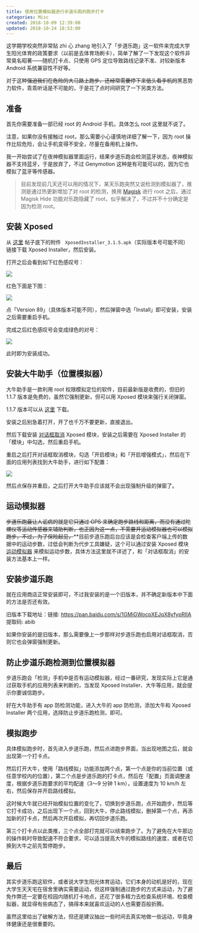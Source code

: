 ```yaml
---
title: 使用位置模拟器进行步道乐跑的跑步打卡
categories: Misc
created: 2018-10-09 12:39:00
updated: 2018-10-24 18:53:00
---
```


这学期学校突然非常贴 zhi 心 zhang 地引入了「步道乐跑」这一软件来完成大学生阳光体育的政策要求（以前是去体育场刷卡），简单了解了一下发现这个软件非常臭名昭著——随机打卡点、只使用 GPS 定位导致路线记录不准、对较新版本 Android 系统兼容性不好等。

对于这种<del>强迫我们在危险的大马路上跑步、还经常需要停下来低头看手机的</del>黑恶势力软件，乖乖听话是不可能的，于是花了点时间研究了一下另类方法。

## 准备

首先你需要准备一部已经 root 的 Android 手机，具体怎么 root 这里就不说了。

注意，如果你没有接触过 root，那么需要小心谨慎地详细了解一下，因为 root 操作比较危险，会让手机变得不安全，尽量在备用机上操作。

我一开始尝试了在夜神模拟器里面运行，结果步道乐跑会检测蓝牙状态，夜神模拟器不支持蓝牙，于是放弃了，不过 Genymotion 这种是有可能可以的，因为它也模拟了蓝牙等传感器。

> 目前发现前几天还可以用的情况下，某天乐跑突然又说检测到模拟器了，推测是通过热更新增加了对 root 的检测，换用 [Magisk](https://forum.xda-developers.com/apps/magisk/official-magisk-v7-universal-systemless-t3473445) 进行 root 之后，通过 Magisk Hide 功能对乐跑隐藏了 root，似乎解决了，不过并不十分确定是因为检测 root。

## 安装 Xposed

从 [这里](https://forum.xda-developers.com/showthread.php?t=3034811) 帖子底下的附件 `
XposedInstaller_3.1.5.apk`（实际版本号可能不同）链接下载 Xposed Installer，然后安装。

打开之后会看到如下红色感叹号：

![](https://i.loli.net/2018/10/09/5bbc39b355982.png)

红色下面是下图：

![](https://i.loli.net/2018/10/09/5bbc3a44332bd.png)

点「Version 89」（具体版本可能不同），然后弹窗中选「Install」即可安装，安装之后需要重启手机。

完成之后红色感叹号会变成绿色的对号：

![](https://i.loli.net/2018/10/09/5bbc3ae2e6886.png)

此时即为安装成功。

## 安装大牛助手（位置模拟器）

大牛助手是一款利用 root 权限模拟定位的软件，目前最新版是收费的，但旧的 1.1.7 版本是免费的，虽然它强制更新，但可以用 Xposed 模块来强行关闭弹窗。

1.1.7 版本可以从 [这里](https://www.52pojie.cn/thread-651531-1-1.html) 下载。

安装之后别急着打开，开了也千万不要更新，直接退出。

然后下载安装 [对话框取消](https://www.coolapk.com/apk/com.mhook.dialog) Xposed 模块，安装之后需要在 Xposed Installer 的「模块」中勾选，然后重启手机。

重启之后打开对话框取消模块，勾选「开启模块」和「开启增强模式」，然后在下面的应用列表找到大牛助手，进行如下配置：

![](https://i.loli.net/2018/10/09/5bbc3fb35e0ea.png)

然后点保存并重启，之后打开大牛助手应该就不会出现强制升级的弹窗了。

## 运动模拟器

<del>步道乐跑最让人诟病的就是它只通过 GPS 来确定跑步路线和距离，而没有通过陀螺仪等运动传感器来辅助判断，也正因为这一点，不需要开运动模拟器也可以模拟跑步，不过，为了保险起见，</del>**目前步道乐跑后台应该是会检查客户端上传的数据中的运动步数，过低会判断为代步工具嫌疑，这个可以通过安装 Xposed 模块 [运动模拟器](https://www.coolapk.com/apk/com.specher.sm) 来模拟运动步数，具体方法这里就不详述了，和「对话框取消」的安装方法基本上一样。

## 安装步道乐跑

就在应用商店正常安装即可，不过我安装的是一个旧版本，并不确定新版本中下面的方法是否还有效。

旧版本下载地址：链接: https://pan.baidu.com/s/1GMiGWocpXEJqX8yfypRIIA 提取码: abib

如果你安装的是旧版本，那么需要像上一步那样对步道乐跑也启用对话框取消，否则它也会弹窗强制更新。

## 防止步道乐跑检测到位置模拟器

步道乐跑会「检测」手机中是否有运动模拟器，经过一番研究，发现实际上它是通过获取手机的应用列表来判断的，当发现 Xposed Installer、大牛等应用，就会提示你要诚信跑步。

好在大牛助手有 app 防检测功能，进入大牛的 app 防检测，添加大牛和 Xposed Installer 两个应用，选择防止步道乐跑检测，即可。

## 模拟跑步

具体模拟跑步时，首先进入步道乐跑，然后点进跑步界面，当出现地图之后，就会出现第一个打卡点。

然后打开大牛，使用「路线模拟」功能添加两个点，第一个点是你的当前位置（或任意学校内的位置），第二个点是步道乐跑的打卡点，然后在「配置」页面调整速度，根据步道乐跑要求的平均配速（3～9 分钟 1 km），设置速度为 10 km/h 左右，然后保存并开启路线模拟。

这时候大牛就已经开始模拟位置的变化了，切换到步道乐跑，点开始跑步，然后等它打卡成功，之后出现下一个点，回到大牛，停止路线模拟，删掉第一个点，再添加新的打卡点，然后再次开启模拟，再切回步道乐跑。

第三个打卡点以此类推，三个点全部打完就可以结束跑步了。为了避免在大牛那边的操作耗时导致配速不符合要求，可以适当提高大牛的模拟路线的速度，或者在切换到大牛之前先暂停跑步。

## 最后

其实步道乐跑这软件，或者说大学生阳光体育运动，它们本身的动机是好的，现在大学生天天宅在宿舍里确实需要运动，但这样强制通过跑步的方式来运动，为了避免作弊还一定要在校园内随机打卡地点，还花了很多精力去检查系统环境、检查模拟器，就显得有些病态了，搞得本来就喜欢运动的人也需要百般折腾。

虽然这里给出了破解方法，但还是建议抽出一些时间去真实地做一些运动，毕竟身体健康还是很重要的。
